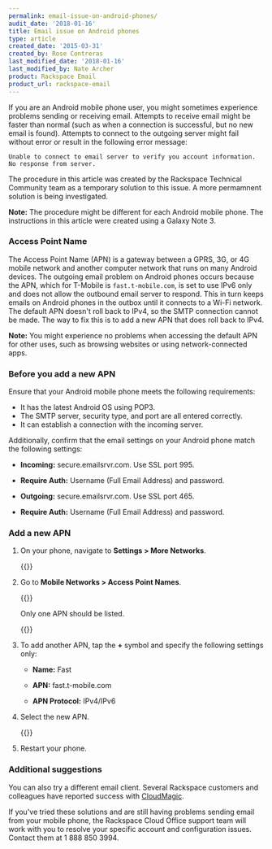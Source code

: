 ```yaml
---
permalink: email-issue-on-android-phones/
audit_date: '2018-01-16'
title: Email issue on Android phones
type: article
created_date: '2015-03-31'
created_by: Rose Contreras
last_modified_date: '2018-01-16'
last_modified_by: Nate Archer
product: Rackspace Email
product_url: rackspace-email
---
```


If you are an Android mobile phone user, you might sometimes experience problems sending or receiving email.  Attempts to receive email might be faster than normal (such as when a connection is successful, but no new email is found).  Attempts to connect to the outgoing server might fail without error or result in the following error message:

`Unable to connect to email server to verify you account information. No response from server.`

The procedure in this article was created by the Rackspace Technical Community team as a temporary solution to this issue. A more permamnent solution is being investigated.

**Note:** The procedure might be different for each Android mobile phone. The instructions in this article were created using a Galaxy Note 3.

### Access Point Name

The Access Point Name (APN) is a gateway between a GPRS, 3G, or 4G mobile network and another computer network that runs on many Android devices. The outgoing email problem on Android phones occurs because the APN, which for T-Mobile is `fast.t-mobile.com`, is set to use IPv6 only and does not allow the outbound email server to respond. This in turn keeps emails on Android phones in the outbox until it connects to a Wi-Fi network. The default APN doesn't roll back to IPv4, so the SMTP connection cannot be made. The way to fix this is to add a new APN that does roll back to IPv4.

**Note:** You might experience no problems when accessing the default APN for other uses, such as browsing websites or using network-connected apps. 

### Before you add a new APN

Ensure that your Android mobile phone meets the following requirements:

- It has the latest Android OS using POP3.
- The SMTP server, security type, and port are all entered correctly.
- It can establish a connection with the incoming server.

Additionally, confirm that the email settings on your Android phone match the following settings:

- **Incoming:** secure.emailsrvr.com. Use SSL port 995.

- **Require Auth:** Username (Full Email Address) and password.

- **Outgoing:** secure.emailsrvr.com. Use SSL port 465.

- **Require Auth:** Username (Full Email Address) and password.

### Add a new APN

1. On your phone, navigate to **Settings > More Networks**.

    {{<image src="1710-4631_1_2.png" alt="" title="">}}

2. Go to **Mobile Networks > Access Point Names**.

    {{<image src="1710-4631_2_1.png" alt="" title="">}}

    Only one APN should be listed.

    {{<image src="1710-4631_3_1.png" alt="" title="">}}

3. To add another APN, tap the **&#43;** symbol and specify the following settings only:

    - **Name:** Fast

    - **APN:** fast.t-mobile.com

    - **APN Protocol:** IPv4/IPv6

4. Select the new APN.

    {{<image src="1710-4631_4_1.png" alt="" title="">}}

5. Restart your phone.

### Additional suggestions

You can also try a different email client. Several Rackspace customers and colleagues have reported success with [CloudMagic](https://cloudmagic.com).

If you've tried these solutions and are still having problems sending email from your mobile phone, the Rackspace Cloud Office support team will work with you to resolve your specific account and configuration issues. Contact them at 1 888 850 3994.

